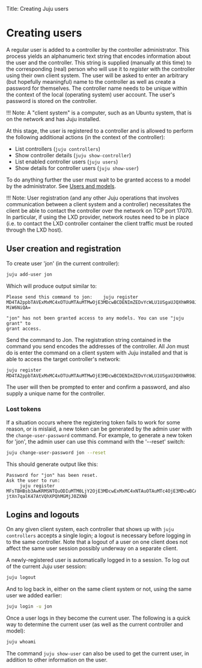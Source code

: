 Title: Creating Juju users


# Creating users

A regular user is added to a controller by the controller administrator. This
process yields an alphanumeric text string that encodes information about the
user and the controller. This string is supplied (manually at this time) to the
corresponding (real) person who will use it to *register* with the controller
using their own client system. The user will be asked to enter an arbitrary
(but hopefully meaningful) name to the controller as well as create a password
for themselves. The controller name needs to be unique within the context of
the local (operating system) user account. The user's password is stored on the
controller.

!!! Note: 
    A "client system" is a computer, such as an Ubuntu system, that is on
    the network and has Juju installed.

At this stage, the user is registered to a controller and is allowed to perform
the following additional actions (in the context of the controller):

 - List controllers (`juju controllers`)
 - Show controller details (`juju show-controller`)
 - List enabled controller users (`juju users`)
 - Show details for controller users (`juju show-user`)

To do anything further the user must wait to be granted access to a model by
the administrator. See [Users and models](./users-models.html).

!!! Note: 
    User registration (and any other Juju operations that involves
    communication between a client system and a controller) necessitates the client
    be able to contact the controller over the network on TCP port 17070. In
    particular, if using the LXD provider, network routes need to be in place (i.e.
    to contact the LXD controller container the client traffic must be routed
    through the LXD host).


## User creation and registration

To create user 'jon' (in the current controller):

```bash
juju add-user jon
```

Which will produce output similar to:

```no-highlight
Please send this command to jon:    juju register
MD4TA2ppbTAVExMxMC4xOTUuMTAuMTMwOjE3MDcwBCDENImZEDvYcWLU1USgaUJQXhWR98JNLWcbS0-MiW6NiQA=

"jon" has not been granted access to any models. You can use "juju grant" to
grant access.
```

Send the command to Jon. The registration string contained in the command you
send encodes the addresses of the controller. All Jon must do is enter the
command on a client system with Juju installed and that is able to access the
target controller's network:

```bash
juju register
MD4TA2ppbTAVExMxMC4xOTUuMTAuMTMwOjE3MDcwBCDENImZEDvYcWLU1USgaUJQXhWR98JNLWcbS0-MiW6NiQA=
```

The user will then be prompted to enter and confirm a password, and also supply a unique name for the controller.

### Lost tokens

If a situation occurs where the registering token fails to work for some reason, or is
mislaid, a new token can be generated by the admin user with the `change-user-password` command.
For example, to generate a new token for 'jon', the admin user can use this command with the '--reset' switch:

```bash
juju change-user-password jon --reset
```
This should generate output like this:

```
Password for "jon" has been reset.
Ask the user to run:
     juju register MFsTBHBsb3AwKRMSNTQuODIuMTM0LjY2OjE3MDcwExMxMC4xNTAuOTAuMTc4OjE3MDcwBCAE0XRp7xXV9AMRpK9L89nWn-jtXn7qalK47AtVQhXPQhMGMjJ0ZXN0
``` 

## Logins and logouts

On any given client system, each controller that shows up with 
`juju controllers` accepts a single login; a logout is necessary before
logging in to the same controller. Note that a logout of a user on one client
does not affect the same user session possibly underway on a separate client.

A newly-registered user is automatically logged in to a session. To log out of
the current Juju user session:

```bash
juju logout
```

And to log back in, either on the same client system or not, using the same
user we added earlier:

```bash
juju login -u jon
```

Once a user logs in they become the current user. The following is a quick way
to determine the current user (as well as the current controller and model):

```bash
juju whoami
```

The command `juju show-user` can also be used to get the current user, in
addition to other information on the user.


